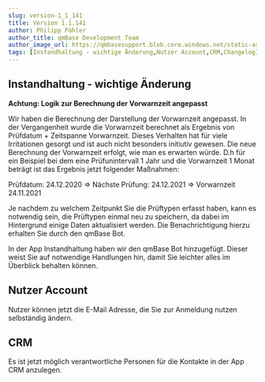 ```yaml
---
slug: version-1_1_141
title: Version 1.1.141
author: Philipp Pähler
author_title: qmBase Development Team
author_image_url: https://qmbasesupport.blob.core.windows.net/static-assets/img/persons/paehler_round.png
tags: [Instandhaltung - wichtige Änderung,Nutzer Account,CRM,Changelog]
---
```

## Instandhaltung - wichtige Änderung

**Achtung: Logik zur Berechnung der Vorwarnzeit angepasst**

Wir haben die Berechnung der Darstellung der Vorwarnzeit angepasst. In der Vergangenheit wurde die Vorwarnzeit berechnet als Ergebnis von Prüfdatum + Zeitspanne Vorwarnzeit. Dieses Verhalten hat für viele Irritationen gesorgt und ist auch nicht besonders initiutiv gewesen. Die neue Berechnung der Vorwarnzeit erfolgt, wie man es erwarten würde. D.h für ein Beispiel bei dem eine Prüfunintervall 1 Jahr und die Vorwarnzeit 1 Monat beträgt ist das Ergebnis jetzt folgender Maßnahmen:

Prüfdatum: 24.12.2020 => Nächste Prüfung: 24.12.2021 => Vorwarnzeit 24.11.2021

Je nachdem zu welchem Zeitpunkt Sie die Prüftypen erfasst haben, kann es notwendig sein, die Prüftypen einmal neu zu speichern, da dabei im Hintergrund einige Daten aktualisiert werden. Die Benachrichtigung hierzu erhalten Sie durch den qmBase Bot.

In der App Instandhaltung haben wir den qmBase Bot hinzugefügt. Dieser weist Sie auf notwendige Handlungen hin, damit Sie leichter alles im Überblick behalten können. 

## Nutzer Account

Nutzer können jetzt die E-Mail Adresse, die Sie zur Anmeldung nutzen selbständig ändern.

## CRM

Es ist jetzt möglich verantwortliche Personen für die Kontakte in der App CRM anzulegen.